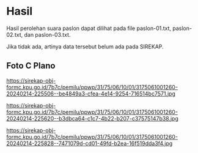 # Hasil

Hasil perolehan suara paslon dapat dilihat pada file paslon-01.txt, paslon-02.txt, dan paslon-03.txt.

Jika tidak ada, artinya data tersebut belum ada pada SIREKAP.

## Foto C Plano

https://sirekap-obj-formc.kpu.go.id/7b7c/pemilu/ppwp/31/75/06/10/01/3175061001260-20240214-225506--be4849a3-cfea-4e14-9254-716514bc7571.jpg

https://sirekap-obj-formc.kpu.go.id/7b7c/pemilu/ppwp/31/75/06/10/01/3175061001260-20240214-225620--b3dbca64-c1c7-4b22-b207-c37575147b38.jpg

https://sirekap-obj-formc.kpu.go.id/7b7c/pemilu/ppwp/31/75/06/10/01/3175061001260-20240214-225828--7471079d-cd01-49fd-b2ea-16f519dda3f4.jpg
